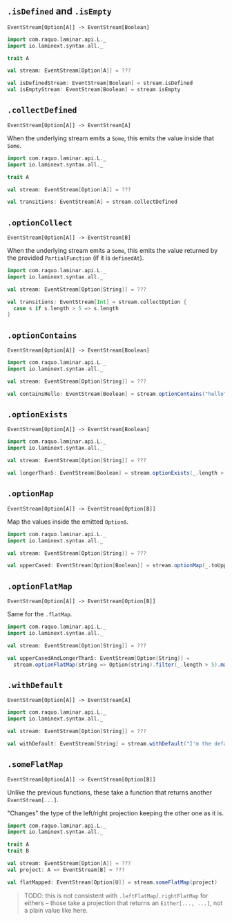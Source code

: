 ## `.isDefined` and `.isEmpty`

`EventStream[Option[A]] -> EventStream[Boolean]`

```scala
import com.raquo.laminar.api.L._
import io.laminext.syntax.all._

trait A

val stream: EventStream[Option[A]] = ???

val isDefinedStream: EventStream[Boolean] = stream.isDefined
val isEmptyStream: EventStream[Boolean] = stream.isEmpty
```

## `.collectDefined`

`EventStream[Option[A]] -> EventStream[A]`

When the underlying stream emits a `Some`, this emits the value inside that `Some`. 

```scala
import com.raquo.laminar.api.L._
import io.laminext.syntax.all._

trait A

val stream: EventStream[Option[A]] = ???

val transitions: EventStream[A] = stream.collectDefined
```

## `.optionCollect`

`EventStream[Option[A]] -> EventStream[B]`

When the underlying stream emits a `Some`, this emits the value returned by the provided `PartialFunction` (if it is `definedAt`). 

```scala
import com.raquo.laminar.api.L._
import io.laminext.syntax.all._

val stream: EventStream[Option[String]] = ???

val transitions: EventStream[Int] = stream.collectOption {
  case s if s.length > 5 => s.length
}
```

## `.optionContains` 

`EventStream[Option[A]] -> EventStream[Boolean]`

```scala
import com.raquo.laminar.api.L._
import io.laminext.syntax.all._

val stream: EventStream[Option[String]] = ???

val containsHello: EventStream[Boolean] = stream.optionContains("hello")
```

## `.optionExists` 

`EventStream[Option[A]] -> EventStream[Boolean]`

```scala
import com.raquo.laminar.api.L._
import io.laminext.syntax.all._

val stream: EventStream[Option[String]] = ???

val longerThan5: EventStream[Boolean] = stream.optionExists(_.length > 5)
```

## `.optionMap`

`EventStream[Option[A]] -> EventStream[Option[B]]`

Map the values inside the emitted `Option`s.

```scala
import com.raquo.laminar.api.L._
import io.laminext.syntax.all._

val stream: EventStream[Option[String]] = ???

val upperCased: EventStream[Option[Boolean]] = stream.optionMap(_.toUpperCase)
```

## `.optionFlatMap`

`EventStream[Option[A]] -> EventStream[Option[B]]`

Same for the `.flatMap`.

```scala
import com.raquo.laminar.api.L._
import io.laminext.syntax.all._

val stream: EventStream[Option[String]] = ???

val upperCasedAndLongerThan5: EventStream[Option[String]] = 
  stream.optionFlatMap(string => Option(string).filter(_.length > 5).map(_.toUpperCase))
```

## `.withDefault`

`EventStream[Option[A]] -> EventStream[A]`

```scala
import com.raquo.laminar.api.L._
import io.laminext.syntax.all._

val stream: EventStream[Option[String]] = ???

val withDefault: EventStream[String] = stream.withDefault("I'm the default!")
```

## `.someFlatMap`

`EventStream[Option[A]] -> EventStream[Option[B]]`

Unlike the previous functions, these take a function that returns another `EventStream[...]`.

"Changes" the type of the left/right projection keeping the other one as it is.

```scala
import com.raquo.laminar.api.L._
import io.laminext.syntax.all._

trait A
trait B

val stream: EventStream[Option[A]] = ???
val project: A => EventStream[B] = ???

val flatMapped: EventStream[Option[U]] = stream.someFlatMap(project)
```

> TODO: this is not consistent with `.leftFlatMap`/`.rightFlatMap` for eithers – those take a projection that returns
> an `Either[..., ...]`, not a plain value like here.
